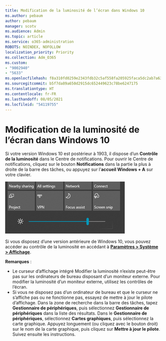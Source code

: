 ```yaml
---
title: Modification de la luminosité de l’écran dans Windows 10
ms.author: pebaum
author: pebaum
manager: scotv
ms.audience: Admin
ms.topic: article
ms.service: o365-administration
ROBOTS: NOINDEX, NOFOLLOW
localization_priority: Priority
ms.collection: Adm_O365
ms.custom:
- "9002940"
- "5633"
ms.openlocfilehash: f8a310fd0259e2343fdb32c5af558fa205925faca5dc2ab7a637e0de1a5fbd20
ms.sourcegitcommit: b5f7da89a650d2915dc652449623c78be6247175
ms.translationtype: HT
ms.contentlocale: fr-FR
ms.lasthandoff: 08/05/2021
ms.locfileid: "54119755"
---
```

# <a name="change-screen-brightness-in-windows-10"></a>Modification de la luminosité de l’écran dans Windows 10

Si votre version Windows 10 est postérieur à 1903, il dispose d’un **Contrôle de la luminosité** dans le Centre de notifications. Pour ouvrir le Centre de notifications, cliquez sur le bouton **Notifications** dans la partie la plus à droite de la barre des tâches, ou appuyez sur l’**accueil Windows + A** sur votre clavier.

![Contrôle de la luminosité](media/brightness-slider.png)

Si vous disposez d’une version antérieure de Windows 10, vous pouvez accéder au contrôle de la luminosité en accédant à **[Paramètres > Système > Affichage](ms-settings:display?activationSource=GetHelp)**.

**Remarques** :

- Le curseur d’affichage intégré Modifier la luminosité n’existe peut-être pas sur les ordinateurs de bureau disposant d’un moniteur externe. Pour modifier la luminosité d’un moniteur externe, utilisez les contrôles de l’écran.
- Si vous ne disposez pas d’un ordinateur de bureau et que le curseur ne s’affiche pas ou ne fonctionne pas, essayez de mettre à jour le pilote d’affichage. Dans la zone de recherche dans la barre des tâches, tapez **Gestionnaire de périphériques**, puis sélectionnez **Gestionnaire de périphériques** dans la liste des résultats. Dans le **Gestionnaire de périphériques**, sélectionnez **Cartes graphiques**, puis sélectionnez la carte graphique. Appuyez longuement (ou cliquez avec le bouton droit) sur le nom de la carte graphique, puis cliquez sur **Mettre à jour le pilote**. Suivez ensuite les instructions.
